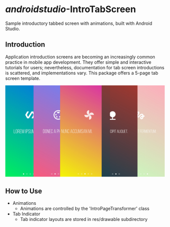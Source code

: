 # _androidstudio_-IntroTabScreen
Sample introductory tabbed screen with animations, built with Android Studio.

## Introduction

Application introduction screens are becoming an increasingly common practice in mobile app development. They offer simple and interactive
tutorials for users; nevertheless, documentation for tab screen introductions is scattered, and implementations vary. This package
offers a 5-page tab screen template.

![Tab preview](img/TabFan.png)

## How to Use

- Animations
  - Animations are controlled by the 'IntroPageTransformer' class
- Tab Indicator
  - Tab indicator layouts are stored in res/drawable subdirectory

